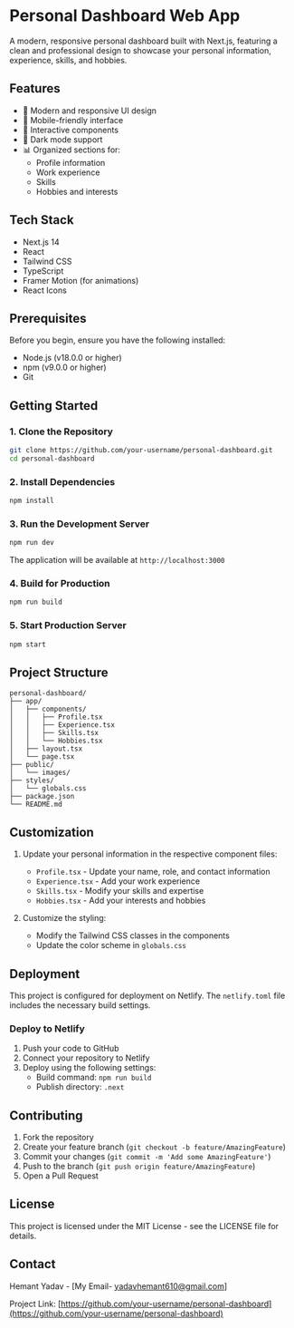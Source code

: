 # Personal Dashboard Web App

A modern, responsive personal dashboard built with Next.js, featuring a clean and professional design to showcase your personal information, experience, skills, and hobbies.

## Features

- 🎨 Modern and responsive UI design
- 📱 Mobile-friendly interface
- 🎯 Interactive components
- 🌙 Dark mode support
- 📊 Organized sections for:
  - Profile information
  - Work experience
  - Skills
  - Hobbies and interests

## Tech Stack

- Next.js 14
- React
- Tailwind CSS
- TypeScript
- Framer Motion (for animations)
- React Icons

## Prerequisites

Before you begin, ensure you have the following installed:
- Node.js (v18.0.0 or higher)
- npm (v9.0.0 or higher)
- Git

## Getting Started

### 1. Clone the Repository

```bash
git clone https://github.com/your-username/personal-dashboard.git
cd personal-dashboard
```

### 2. Install Dependencies

```bash
npm install
```

### 3. Run the Development Server

```bash
npm run dev
```

The application will be available at `http://localhost:3000`

### 4. Build for Production

```bash
npm run build
```

### 5. Start Production Server

```bash
npm start
```

## Project Structure

```
personal-dashboard/
├── app/
│   ├── components/
│   │   ├── Profile.tsx
│   │   ├── Experience.tsx
│   │   ├── Skills.tsx
│   │   └── Hobbies.tsx
│   ├── layout.tsx
│   └── page.tsx
├── public/
│   └── images/
├── styles/
│   └── globals.css
├── package.json
└── README.md
```

## Customization

1. Update your personal information in the respective component files:
   - `Profile.tsx` - Update your name, role, and contact information
   - `Experience.tsx` - Add your work experience
   - `Skills.tsx` - Modify your skills and expertise
   - `Hobbies.tsx` - Add your interests and hobbies

2. Customize the styling:
   - Modify the Tailwind CSS classes in the components
   - Update the color scheme in `globals.css`

## Deployment

This project is configured for deployment on Netlify. The `netlify.toml` file includes the necessary build settings.

### Deploy to Netlify

1. Push your code to GitHub
2. Connect your repository to Netlify
3. Deploy using the following settings:
   - Build command: `npm run build`
   - Publish directory: `.next`

## Contributing

1. Fork the repository
2. Create your feature branch (`git checkout -b feature/AmazingFeature`)
3. Commit your changes (`git commit -m 'Add some AmazingFeature'`)
4. Push to the branch (`git push origin feature/AmazingFeature`)
5. Open a Pull Request

## License

This project is licensed under the MIT License - see the LICENSE file for details.

## Contact

Hemant Yadav - [My Email- yadavhemant610@gmail.com]

Project Link: [https://github.com/your-username/personal-dashboard](https://github.com/your-username/personal-dashboard) 

